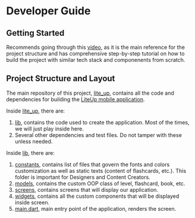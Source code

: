 # Developer Guide

## Getting Started
Recommends going through this [video](https://www.youtube.com/watch?v=4jBxPyMLeVs&list=PLowRfKz1qoIII96X_sz7KyXoD9tgnDIyv&index=6), as it is the main reference for the project structure and has comprehensive step-by-step tutorial on how to build the project with similar tech stack and componenents from scratch.

## Project Structure and Layout
The main repository of this project, [lite_up](), contains all the code and dependencies for building the [LiteUp mobile application]().

Inside [lite_up](), there are:
1. [lib](), contains the code used to create the application. Most of the times, we will just play inside here.
2. Several other dependencies and test files. Do not tamper with these unless needed.

Inside [lib](), there are:
1. [constants](), contains list of files that govern the fonts and colors customization as well as static texts (content of flashcards, etc.). This folder is important for Designers and Content Creators.
2. [models](), contains the custom OOP class of level, flashcard, book, etc.
3. [screens](), contains screens that will display our application.
4. [widgets](), contains all the custom components that will be displayed inside screen.
5. [main.dart](), main entry point of the application, renders the screen.